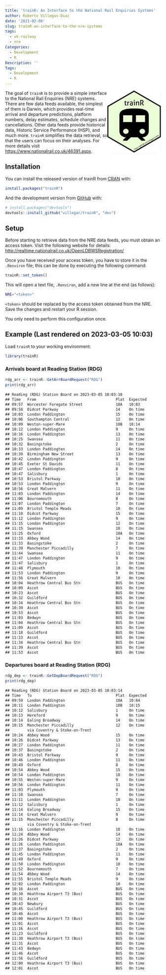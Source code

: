 ```yaml
---
title: 'trainR: An Interface to the National Rail Enquiries Systems'
author: Roberto Villegas-Diaz
date: '2021-02-08'
slug: trainR-an-interface-to-the-nre-systems
tags:
  - uk-railway
  - nre
Categories:
  - Development
  - R
Description: ''
Tags:
  - Development
  - R
---
```


<img src="https://raw.githubusercontent.com/villegar/trainR/main/inst/images/logo.png" alt="logo" align="right" height=200px/>

The goal of `trainR` is to provide a simple interface to the 
National Rail Enquiries (NRE) systems. There are few data feeds 
available, the simplest of them is Darwin, which provides real-time 
arrival and departure predictions, platform numbers, delay estimates, 
schedule changes and cancellations. Other data feeds provide historical 
data, Historic Service Performance (HSP), and much more. `trainR` 
simplifies the data retrieval, so that the users can focus on their 
analyses. For more details visit 
https://www.nationalrail.co.uk/46391.aspx.

## Installation

You can install the released version of trainR from [CRAN](https://CRAN.R-project.org) with:

``` r
install.packages("trainR")
```

And the development version from [GitHub](https://github.com/) with:

``` r
# install.packages("devtools")
devtools::install_github("villegar/trainR", "dev")
```

## Setup
Before starting to retrieve data from the NRE data feeds, you must obtain an access token. 
Visit the following website for details: http://realtime.nationalrail.co.uk/OpenLDBWSRegistration/

Once you have received your access token, you have to store it in the `.Renviron` file; this can be 
done by executing the following command:


```r
trainR::set_token()
```

This will open a text file, `.Renviron`, add a new line at the end (as follows):

```bash
NRE="<token>"
```

`<token>` should be replaced by the access token obtained from the NRE. Save the changes and restart 
your R session.

You only need to perform this configuration once.

## Example (Last rendered on 2023-03-05 10:03)

Load `trainR` to your working environment:

```r
library(trainR)
```

### Arrivals board at Reading Station (RDG)


```r
rdg_arr <- trainR::GetArrBoardRequest("RDG")
print(rdg_arr)
```

```
## Reading (RDG) Station Board on 2023-03-05 10:03:10
## Time   From                                    Plat  Expected
## 09:57  Worcester Foregate Street               10A   10:03
## 09:58  Didcot Parkway                          14    On time
## 10:03  London Paddington                       15    On time
## 10:06  Southampton Central                     12    On time
## 10:09  Weston-super-Mare                       10B   10:14
## 10:12  London Paddington                       9     On time
## 10:16  London Paddington                       13    On time
## 10:25  Swansea                                 11    On time
## 10:32  Basingstoke                             2     On time
## 10:33  London Paddington                       14    On time
## 10:39  Birmingham New Street                   13    On time
## 10:42  London Paddington                       9     On time
## 10:45  Exeter St Davids                        11    On time
## 10:47  London Paddington                       8     On time
## 10:47  Salisbury                               1     On time
## 10:53  Bristol Parkway                         10    On time
## 10:53  London Paddington                       9     On time
## 10:56  Great Malvern                           11    On time
## 11:03  London Paddington                       14    On time
## 11:06  Bournemouth                             8     On time
## 11:07  London Paddington                       7     On time
## 11:09  Bristol Temple Meads                    10    On time
## 11:10  Didcot Parkway                          15    On time
## 11:12  London Paddington                       9     On time
## 11:15  London Paddington                       12    On time
## 11:15  Swansea                                 10    On time
## 11:25  Oxford                                  10A   On time
## 11:33  Abbey Wood                              14    On time
## 11:33  Basingstoke                             2     On time
## 11:39  Manchester Piccadilly                   7     On time
## 11:44  Swansea                                 11    On time
## 11:47  London Paddington                       9     On time
## 11:47  Salisbury                               1     On time
## 11:48  Plymouth                                10    On time
## 11:53  London Paddington                       9     On time
## 11:56  Great Malvern                           10    On time
## 10:04  Heathrow Central Bus Stn                BUS   On time
## 10:09  Ascot                                   BUS   On time
## 10:23  Ascot                                   BUS   On time
## 10:32  Guildford                               BUS   On time
## 10:34  Heathrow Central Bus Stn                BUS   On time
## 10:39  Ascot                                   BUS   On time
## 10:53  Ascot                                   BUS   On time
## 11:03  Bedwyn                                  BUS   On time
## 11:04  Heathrow Central Bus Stn                BUS   On time
## 11:09  Ascot                                   BUS   On time
## 11:18  Guildford                               BUS   On time
## 11:23  Ascot                                   BUS   On time
## 11:34  Heathrow Central Bus Stn                BUS   On time
## 11:39  Ascot                                   BUS   On time
## 11:53  Ascot                                   BUS   On time
```

### Departures board at Reading Station (RDG)


```r
rdg_dep <- trainR::GetDepBoardRequest("RDG")
print(rdg_dep)
```

```
## Reading (RDG) Station Board on 2023-03-05 10:03:14
## Time   To                                      Plat  Expected
## 09:59  London Paddington                       10A   10:04
## 10:11  London Paddington                       10B   10:15
## 10:12  Salisbury                               1     On time
## 10:13  Hereford                                9     On time
## 10:14  Ealing Broadway                         14    On time
## 10:15  Manchester Piccadilly                   12    On time
##        via Coventry & Stoke-on-Trent           
## 10:24  Abbey Wood                              15    On time
## 10:26  Didcot Parkway                          13    On time
## 10:27  London Paddington                       11    On time
## 10:37  Basingstoke                             2     On time
## 10:43  Bristol Parkway                         9     On time
## 10:46  London Paddington                       11    On time
## 10:49  Oxford                                  8     On time
## 10:54  Abbey Wood                              15    On time
## 10:54  London Paddington                       10    On time
## 10:55  Weston-super-Mare                       9     On time
## 10:56  London Paddington                       11    On time
## 11:03  Plymouth                                9     On time
## 11:10  Swansea                                 7     On time
## 11:11  London Paddington                       10    On time
## 11:12  Salisbury                               1     On time
## 11:14  Ealing Broadway                         15    On time
## 11:14  Great Malvern                           9     On time
## 11:15  Manchester Piccadilly                   8     On time
##        via Coventry & Stoke-on-Trent           
## 11:16  London Paddington                       10    On time
## 11:24  Abbey Wood                              14    On time
## 11:26  Didcot Parkway                          12    On time
## 11:26  London Paddington                       10A   On time
## 11:37  Basingstoke                             2     On time
## 11:45  London Paddington                       11    On time
## 11:49  Oxford                                  9     On time
## 11:50  London Paddington                       10    On time
## 11:52  Bournemouth                             7     On time
## 11:54  Abbey Wood                              14    On time
## 11:55  Bristol Temple Meads                    9     On time
## 12:02  London Paddington                       10    On time
## 10:16  Ascot                                   BUS   On time
## 10:30  Heathrow Airport T3 (Bus)               BUS   On time
## 10:31  Ascot                                   BUS   On time
## 10:43  Newbury                                 BUS   On time
## 10:45  Guildford                               BUS   On time
## 10:46  Ascot                                   BUS   On time
## 11:00  Heathrow Airport T3 (Bus)               BUS   On time
## 11:01  Ascot                                   BUS   On time
## 11:16  Ascot                                   BUS   On time
## 11:23  Guildford                               BUS   On time
## 11:30  Heathrow Airport T3 (Bus)               BUS   On time
## 11:31  Ascot                                   BUS   On time
## 11:43  Bedwyn                                  BUS   On time
## 11:46  Ascot                                   BUS   On time
## 11:56  Guildford                               BUS   On time
## 12:00  Heathrow Airport T3 (Bus)               BUS   On time
## 12:01  Ascot                                   BUS   On time
```
